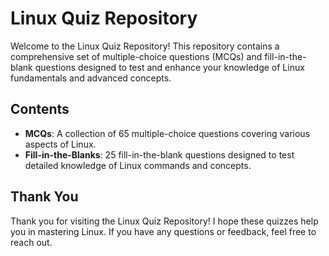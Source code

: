 # Linux Quiz Repository

Welcome to the Linux Quiz Repository! This repository contains a comprehensive set of multiple-choice questions (MCQs) and fill-in-the-blank questions designed to test and enhance your knowledge of Linux fundamentals and advanced concepts.


## Contents

- **MCQs**: A collection of 65 multiple-choice questions covering various aspects of Linux.
- **Fill-in-the-Blanks**: 25 fill-in-the-blank questions designed to test detailed knowledge of Linux commands and concepts.


## Thank You

Thank you for visiting the Linux Quiz Repository! I hope these quizzes help you in mastering Linux. If you have any questions or feedback, feel free to reach out.


